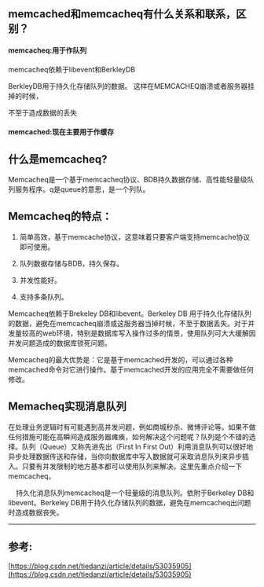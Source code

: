 ## memcached和memcacheq有什么关系和联系，区别？

#### memcacheq:用于作队列

memcacheq依赖于libevent和BerkleyDB

BerkleyDB用于持久化存储队列的数据。 这样在MEMCACHEQ崩溃或者服务器挂掉的时候，

不至于造成数据的丢失

#### memcached:现在主要用于作缓存

## 什么是memcacheq?

Memcacheq是一个基于memcacheq协议、BDB持久数据存储、高性能轻量级队列服务程序。q是queue的意思，是一个列队。

## Memcacheq的特点：

1. 简单高效，基于memcache协议，这意味着只要客户端支持memcache协议即可使用。

2. 队列数据存储与BDB，持久保存。

3. 并发性能好。

4. 支持多条队列。

Memcacheq依赖于Brekeley DB和libevent。Berkeley DB 用于持久化存储队列的数据，避免在memcacheq崩溃或这服务器当掉时候，不至于数据丢失。对于并发量较高的web环境，特别是数据库写入操作过多的情景，使用队列可大大缓解因并发问题造成的数据库锁死问题。

Memcacheq的最大优势是：它是基于memcached开发的，可以通过各种memcached命令对它进行操作。基于memcached开发的应用完全不需要做任何修改。

## Memacheq实现消息队列

在处理业务逻辑时有可能遇到高并发问题，例如商城秒杀、微博评论等。如果不做任何措施可能在高瞬间造成服务器瘫痪，如何解决这个问题呢？队列是个不错的选择。队列（Queue）又称先进先出（First In First Out）利用消息队列可以很好地异步处理数据传送和存储，当你向数据库中写入数据就可采取消息队列来异步插入。只要有并发限制的地方基本都可以使用队列来解决。这里先重点介绍一下memcacheq。

    持久化消息队列memcacheq是一个轻量级的消息队列。依附于Berkeley DB和libevent。Berkeley DB用于持久化存储队列的数据，避免在memcacheq出问题时造成数据丧失。

---

## 参考:

[https://blog.csdn.net/tiedanzi/article/details/53035905](https://blog.csdn.net/tiedanzi/article/details/53035905)

